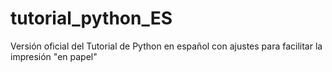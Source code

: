# tutorial_python_ES
Versión oficial del Tutorial de Python en español con ajustes para facilitar la impresión "en papel"
